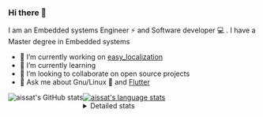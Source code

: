 ### Hi there 👋

I am an Embedded systems Engineer ⚡️ and Software developer 💻 . I have a Master degree in Embedded systems
- 🔭 I’m currently working on [easy_localization](https://pub.dev/packages/easy_localization)
- 🌱 I’m currently learning 
- 👯 I’m looking to collaborate on open source projects
- 💬 Ask me about  Gnu/Linux 🐧 and [Flutter](https://flutter.dev) 

<a href="https://profile-summary-for-github.com/user/aissat">
  <img align="left" height="170px" src="https://github-readme-stats.vercel.app/api?username=aissat&show_icons=true&line_height=27&count_private=true&include_all_commits=true" alt="aissat's GitHub stats"/>
  <img src="https://github-readme-stats.vercel.app/api/top-langs/?username=aissat&hide_langs_below=5&layout=compact" alt="aissat's language stats"/>
</a>

<details>
<summary>Detailed stats</summary>
 

### 🧐 Waka Stats

<!--START_SECTION:waka-->
![Code Time](http://img.shields.io/badge/Code%20Time-5%2C278%20hrs%2018%20mins-blue)

![Profile Views](http://img.shields.io/badge/Profile%20Views-3-blue)

![Lines of code](https://img.shields.io/badge/From%20Hello%20World%20I%27ve%20Written-2.0%20million%20lines%20of%20code-blue)

**🐱 My GitHub Data** 

> 📦 120.3 kB Used in GitHub's Storage 
 > 
> 🏆 41 Contributions in the Year 2023
 > 
> 💼 Opted to Hire
 > 
> 📜 165 Public Repositories 
 > 
> 🔑 25 Private Repositories 
 > 
**I'm a Night 🦉** 

```text
🌞 Morning                394 commits         ██░░░░░░░░░░░░░░░░░░░░░░░   07.61 % 
🌆 Daytime                780 commits         ████░░░░░░░░░░░░░░░░░░░░░   15.06 % 
🌃 Evening                2227 commits        ███████████░░░░░░░░░░░░░░   43.00 % 
🌙 Night                  1778 commits        █████████░░░░░░░░░░░░░░░░   34.33 % 
```
📅 **I'm Most Productive on Thursday** 

```text
Monday                   479 commits         ██░░░░░░░░░░░░░░░░░░░░░░░   09.25 % 
Tuesday                  848 commits         ████░░░░░░░░░░░░░░░░░░░░░   16.37 % 
Wednesday                633 commits         ███░░░░░░░░░░░░░░░░░░░░░░   12.22 % 
Thursday                 946 commits         █████░░░░░░░░░░░░░░░░░░░░   18.27 % 
Friday                   895 commits         ████░░░░░░░░░░░░░░░░░░░░░   17.28 % 
Saturday                 821 commits         ████░░░░░░░░░░░░░░░░░░░░░   15.85 % 
Sunday                   557 commits         ███░░░░░░░░░░░░░░░░░░░░░░   10.75 % 
```


📊 **This Week I Spent My Time On** 

```text
🕑︎ Time Zone: Africa/Algiers

💬 Programming Languages: 
YAML                     12 hrs 7 mins       ███████████░░░░░░░░░░░░░░   44.77 % 
Dart                     9 hrs 54 mins       █████████░░░░░░░░░░░░░░░░   36.61 % 
Bash                     2 hrs 58 mins       ███░░░░░░░░░░░░░░░░░░░░░░   10.97 % 
Other                    2 hrs 1 min         ██░░░░░░░░░░░░░░░░░░░░░░░   07.49 % 
Python                   2 mins              ░░░░░░░░░░░░░░░░░░░░░░░░░   00.15 % 

🔥 Editors: 
VS Code                  27 hrs 4 mins       █████████████████████████   100.00 % 

💻 Operating System: 
Linux                    27 hrs 4 mins       █████████████████████████   100.00 % 
```

**I Mostly Code in Dart** 

```text
TypeScript               10 repos            ███░░░░░░░░░░░░░░░░░░░░░░   11.36 % 
PHP                      7 repos             ██░░░░░░░░░░░░░░░░░░░░░░░   07.95 % 
C++                      7 repos             ██░░░░░░░░░░░░░░░░░░░░░░░   07.95 % 
CSS                      3 repos             █░░░░░░░░░░░░░░░░░░░░░░░░   03.41 % 
Dockerfile               3 repos             █░░░░░░░░░░░░░░░░░░░░░░░░   03.41 % 
```



**Timeline**

![Lines of Code chart](https://raw.githubusercontent.com/aissat/aissat/master/assets/bar_graph.png)


 Last Updated on 21/08/2023 00:52:59 UTC
<!--END_SECTION:waka-->

</details>
